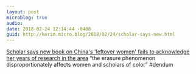 ```yaml
---
layout: post
microblog: true
audio: 
date: 2018-02-24 12:14:44 -0400
guid: http://kerim.micro.blog/2018/02/24/scholar-says-new.html
---
```

[Scholar says new book on China's 'leftover women' fails to acknowledge her years of research in the area](https://www.insidehighered.com/news/2018/02/21/scholar-says-new-book-chinas-leftover-women-fails-acknowledge-her-years-research) “the erasure phenomenon disproportionately affects women and scholars of color” #dendum 
